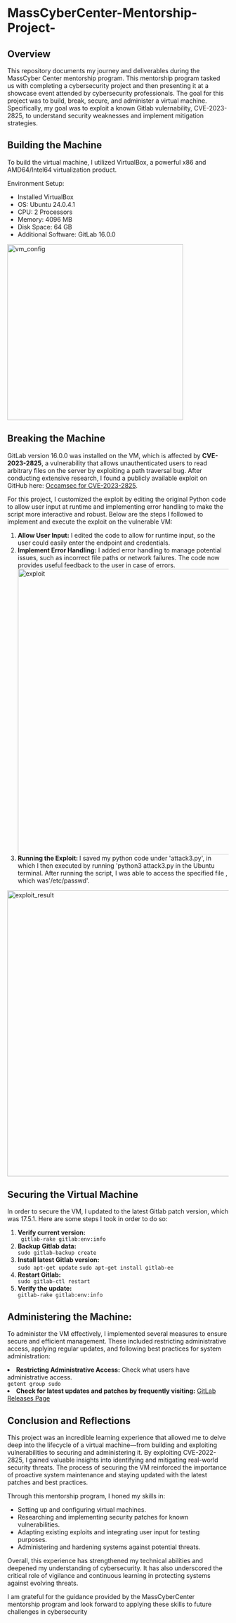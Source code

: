 # MassCyberCenter-Mentorship-Project-

<h2> Overview </h2>
<p>This repository documents my journey and deliverables during the MassCyber Center mentorship program. This mentorship program tasked us with completing a cybersecurity project and then presenting it at a showcase event attended by cybersecurity professionals. The goal for this project was to build, break, secure, and administer a virtual machine. Specifically, my goal was to exploit a known Gitlab vulernability, CVE-2023-2825, to understand security weaknesses and implement mitigation strategies.</p>

<h2> <strong></strong>Building the Machine</strong></h2>
<p> To build the virtual machine, I utilized VirtualBox, a powerful x86 and AMD64/Intel64 virtualization product. </p>
<p> Environment Setup: </p>
<ul>
  <li>Installed VirtualBox </li>
 <li> OS: Ubuntu 24.0.4.1</li> </li>
<li>CPU: 2 Processors </li>
<li>Memory: 4096 MB</li>
<li>Disk Space: 64 GB </li>
<li> Additional Software: GitLab 16.0.0 </li>
</ul>

<img width="400" alt="vm_config" src="https://github.com/user-attachments/assets/ce95148e-a2aa-4e37-b5ab-ce37e593a800" />

<h2> Breaking the Machine</h2>
<p>GitLab version 16.0.0 was installed on the VM, which is affected by <strong>CVE-2023-2825</strong>, a vulnerability that allows unauthenticated users to read arbitrary files on the server by exploiting a path traversal bug. After conducting extensive research, I found a publicly available exploit on GitHub here: <a href="https://github.com/Occamsec/CVE-2023-2825" target="_blank">Occamsec for CVE-2023-2825</a>. </p>
<p>For this project, I customized the exploit by editing the original Python code to allow user input at runtime and implementing error handling to make the script more interactive and robust. Below are the steps I followed to implement and execute the exploit on the vulnerable VM:</p>

<ol>
  <li><strong>Allow User Input:</strong> I edited the code to allow for runtime input, so the user could easily enter the endpoint and credentials. </li>
  <li><strong>Implement Error Handling:</strong> I added error handling to manage potential issues, such as incorrect file paths or network failures. The code now provides useful feedback to the user in case of errors. </li>


<img width="649" alt="exploit" src="https://github.com/user-attachments/assets/15f5357e-d7e2-4370-8340-bdc1317fc931" />

<li><strong> Running the Exploit: </strong> I saved my python code under 'attack3.py', in which I then executed by running 'python3 attack3.py in the Ubuntu terminal. After running the script, I was able to access the specified file , which was'/etc/passwd'.  </li>
</ol>


<img width="650" alt="exploit_result" src="https://github.com/user-attachments/assets/e6ea4de6-f6e2-4b26-ae74-eddc47b8a4eb" />

<h2> <strong>Securing the Virtual Machine </strong></h2>
<p> In order to secure the VM, I updated to the latest Gitlab patch version, which was 17.5.1. Here are some steps I took in order to do so:  </p>
<ol>
  <li> <strong>Verify current version: </strong>   </li>
   <code> gitlab-rake gitlab:env:info </code>
   <li><strong>Backup Gitlab data: </strong> </li>
   <code>sudo gitlab-backup create</code>
   <li><strong>Install latest Gitlab version: </strong> </li>
    <code>sudo apt-get update</code>
    <code>sudo apt-get install gitlab-ee</code>
   <li><strong>Restart Gitlab: </strong></li>
   <code>sudo gitlab-ctl restart</code>
   <li><strong>Verify the update:</strong></li>
   <code>gitlab-rake gitlab:env:info</code>
</ol>
<h2>Administering the Machine:</h2>
<p>To administer the VM effectively, I implemented several measures to ensure secure and efficient management. These included restricting administrative access, applying regular updates, and following best practices for system administration: </p
<ol>
  <li><strong> Restricting Administrative Access:</strong> Check what users have administrative access. </li>
  <code>getent group sudo </code>
  <li><strong> Check for latest updates and patches by frequently visiting:</strong> <a href="https://about.gitlab.com/releases/categories/releases/" target="_blank">
    GitLab Releases Page</a></li>
</ol>

<h2>Conclusion and Reflections</h2>
<p>This project was an incredible learning experience that allowed me to delve deep into the lifecycle of a virtual machine—from building and exploiting vulnerabilities to securing and administering it. By exploiting CVE-2022-2825, I gained valuable insights into identifying and mitigating real-world security threats. The process of securing the VM reinforced the importance of proactive system maintenance and staying updated with the latest patches and best practices.</p>
<p>Through this mentorship program, I honed my skills in:</p>
<ul>
  <li>Setting up and configuring virtual machines.</li>
  <li>Researching and implementing security patches for known vulnerabilities.</li>
  <li>Adapting existing exploits and integrating user input for testing purposes.</li>
  <li>Administering and hardening systems against potential threats.</li>
</ul>
<p>Overall, this experience has strengthened my technical abilities and deepened my understanding of cybersecurity. It has also underscored the critical role of vigilance and continuous learning in protecting systems against evolving threats.</p>
<p>I am grateful for the guidance provided by the MassCyberCenter mentorship program and look forward to applying these skills to future challenges in cybersecurity</p>

